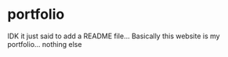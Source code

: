 # portfolio

IDK it just said to add a README file...
Basically this website is my portfolio... nothing else
